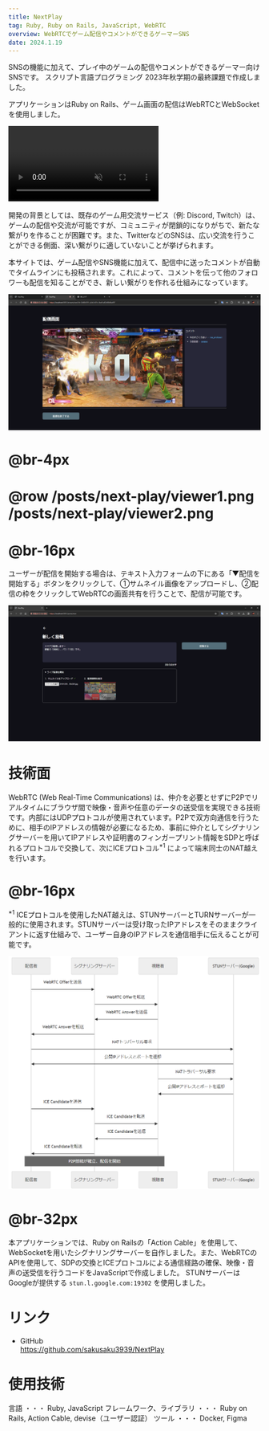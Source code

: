 ```yaml
---
title: NextPlay
tag: Ruby, Ruby on Rails, JavaScript, WebRTC
overview: WebRTCでゲーム配信やコメントができるゲーマーSNS
date: 2024.1.19
---
```


SNSの機能に加えて、プレイ中のゲームの配信やコメントができるゲーマー向けSNSです。
スクリプト言語プログラミング 2023年秋学期の最終課題で作成しました。

アプリケーションはRuby on Rails、ゲーム画面の配信はWebRTCとWebSocketを使用しました。

<video src="/posts/next-play/demo-video.mp4" controls autoplay muted></video>

開発の背景としては、既存のゲーム用交流サービス（例: Discord, Twitch）は、ゲームの配信や交流が可能ですが、コミュニティが閉鎖的になりがちで、新たな繋がりを作ることが困難です。また、TwitterなどのSNSは、広い交流を行うことができる側面、深い繋がりに適していないことが挙げられます。

本サイトでは、ゲーム配信やSNS機能に加えて、配信中に送ったコメントが自動でタイムラインにも投稿されます。これによって、コメントを伝って他のフォロワーも配信を知ることができ、新しい繋がりを作れる仕組みになっています。

![](/public/posts/next-play/streamer1.png)
# @br-4px

# @row /posts/next-play/viewer1.png /posts/next-play/viewer2.png
# @br-16px

ユーザーが配信を開始する場合は、テキスト入力フォームの下にある「▼配信を開始する」ボタンをクリックして、①サムネイル画像をアップロードし、②配信の枠をクリックしてWebRTCの画面共有を行うことで、配信が可能です。

![](/public/posts/next-play/streamer2.png)

# 技術面
WebRTC (Web Real-Time Communications) は、仲介を必要とせずにP2Pでリアルタイムにブラウザ間で映像・音声や任意のデータの送受信を実現できる技術です。内部にはUDPプロトコルが使用されています。P2Pで双方向通信を行うために、相手のIPアドレスの情報が必要になるため、事前に仲介としてシグナリングサーバーを用いてIPアドレスや証明書のフィンガープリント情報をSDPと呼ばれるプロトコルで交換して、次にICEプロトコル<sup>\*1</sup> によって端末同士のNAT越えを行います。
# @br-16px

<sup>\*1</sup> ICEプロトコルを使用したNAT越えは、STUNサーバーとTURNサーバーが一般的に使用されます。STUNサーバーは受け取ったIPアドレスをそのままクライアントに返す仕組みで、ユーザー自身のIPアドレスを通信相手に伝えることが可能です。

![](/public/posts/next-play/webrtc-sequence.png)
# @br-32px

本アプリケーションでは、Ruby on Railsの「Action Cable」を使用して、WebSocketを用いたシグナリングサーバーを自作しました。また、WebRTCのAPIを使用して、SDPの交換とICEプロトコルによる通信経路の確保、映像・音声の送受信を行うコードをJavaScriptで作成しました。
STUNサーバーはGoogleが提供する <code>stun.l.google.com:19302</code> を使用しました。


# リンク
- GitHub  
  https://github.com/sakusaku3939/NextPlay


# 使用技術
言語 ・・・ Ruby, JavaScript
フレームワーク、ライブラリ ・・・ Ruby on Rails,  Action Cable,  devise（ユーザー認証）
ツール ・・・ Docker,  Figma